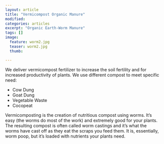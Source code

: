 ```yaml
---
layout: article
title: "Vermicompost Organic Manure"
modified:
categories: articles
excerpt: "Organic Earth-Worm Manure"
tags: []
image:
  feature: worm2.jpg
  teaser: worm2.jpg
  thumb:

---
```

We deliver vermicompost fertilizer to increase the soil fertility and for increased productivity of plants.
We use different compost to meet specific need:

* Cow Dung
* Goat Dung
* Vegetable Waste
* Cocopeat

Vermicomposting is the creation of nutritious compost using worms. It’s easy (the worms do most of the work) and extremely good for your plants. The resulting compost is often called worm castings and it’s what the worms have cast off as they eat the scraps you feed them. It is, essentially, worm poop, but it’s loaded with nutrients your plants need.

